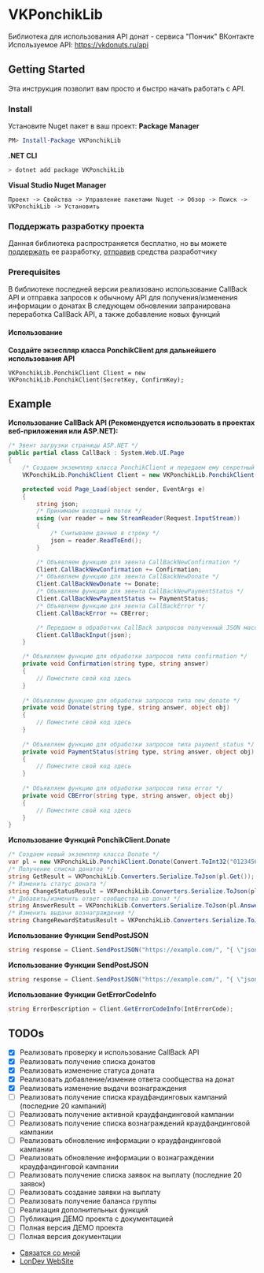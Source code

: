 # VKPonchikLib
Библиотека для использования API донат - сервиса "Пончик" ВКонтакте
Используемое API: https://vkdonuts.ru/api

## Getting Started
Эта инструкция позволит вам просто и быстро начать работать с API.

### Install
Установите Nuget пакет в ваш проект:
**Package Manager**
``` powershell
PM> Install-Package VKPonchikLib
```
**.NET CLI**
``` bash
> dotnet add package VKPonchikLib
```
**Visual Studio Nuget Manager**
```
Проект -> Свойства -> Управление пакетами Nuget -> Обзор -> Поиск -> VKPonchikLib -> Установить
```

### Поддержать разработку проекта
Данная библиотека распространяется бесплатно, но вы можете [поддержать](https://vk.com/app6887721_-138648450) ее разработку, [отправив](https://vk.com/app6887721_-138648450) средства разработчику

### Prerequisites
В библиотеке последней версии реализовано использование CallBack API и отправка запросов к обычному API для получения/изменения информации о донатах
В следующем обновлении запранирована переработка CallBack API, а также добавление новых функций

#### Использование
**Создайте экзеспляр класса PonchikClient для дальнейшего использования API**
```
VKPonchikLib.PonchikClient Client = new VKPonchikLib.PonchikClient(SecretKey, ConfirmKey);
```

## Example
**Использование CallBack API (Рекомендуется использовать в проектах веб-приложения или ASP.NET):**

```c#
/* Эвент загрузки страницы ASP.NET */
public partial class CallBack : System.Web.UI.Page
{
    /* Создаем экземпляр класса PonchikClient и передаем ему секретный ключ и код подтверждения */
    VKPonchikLib.PonchikClient Client = new VKPonchikLib.PonchikClient(Base.CDB.GroupID, Base.CDB.APIToken, Base.CDB.SecretKey, Base.CDB.ConfirmKey);

    protected void Page_Load(object sender, EventArgs e)
    {
        string json;
        /* Принимаем входящий поток */
        using (var reader = new StreamReader(Request.InputStream))
        {
            /* Считываем данные в строку */
            json = reader.ReadToEnd();
        }

        /* Объявляем функцию для эвента CallBackNewConfirmation */
        Client.CallBackNewConfirmation += Confirmation;
        /* Объявляем функцию для эвента CallBackNewDonate */
        Client.CallBackNewDonate += Donate;
        /* Объявляем функцию для эвента CallBackNewPaymentStatus */
        Client.CallBackNewPaymentStatus += PaymentStatus;
        /* Объявляем функцию для эвента CallBackError */
        Client.CallBackError += CBError;

        /* Передаем в обработчик CallBack запросов полученный JSON массив */
        Client.CallBackInput(json);
    }

    /* Объявляем функцию для обработки запросов типа confirmation */
    private void Confirmation(string type, string answer)
    {
        // Поместите свой код здесь
    }
    
    /* Объявляем функцию для обработки запросов типа new_donate */
    private void Donate(string type, string answer, object obj)
    {
        // Поместите свой код здесь
    }
    
    /* Объявляем функцию для обработки запросов типа payment_status */
    private void PaymentStatus(string type, string answer, object obj)
    {
        // Поместите свой код здесь
    }
    
    /* Объявляем функцию для обработки запросов типа error */
    private void CBError(string type, string answer, object obj)
    {
        // Поместите свой код здесь
    }
}
```

**Использование Функций PonchikClient.Donate**
```c#
/* Создаем новый экземпляр класса Donate */
var pl = new VKPonchikLib.PonchikClient.Donate(Convert.ToInt32("01234567"), "APIToken", "SecretKey", "ConfirmKey");
/* Получение списка донатов */
string GetResult = VKPonchikLib.Converters.Serialize.ToJson(pl.Get());
/* Изменить статус доната */
string ChangeStatusResult = VKPonchikLib.Converters.Serialize.ToJson(pl.ChangeStatus(0123456, "Status"));
/* Добавить/изменить ответ сообщества на донат */
string AnswerResult = VKPonchikLib.Converters.Serialize.ToJson(pl.Answer(0123456, "Answer"));
/* Изменить выдачи вознаграждения */
string ChangeRewardStatusResult = VKPonchikLib.Converters.Serialize.ToJson(pl.ChangeRewardStatus(0123456, "Status"));
```

**Использование Функции SendPostJSON**
```c#
string response = Client.SendPostJSON("https://example.com/", "{ \"json\" }");
```

**Использование Функции SendPostJSON**
```c#
string response = Client.SendPostJSON("https://example.com/", "{ \"json\" }");
```

**Использование Функции GetErrorCodeInfo**
```c#
string ErrorDescription = Client.GetErrorCodeInfo(IntErrorCode);
```

## TODOs
- [x] Реализовать проверку и использование CallBack API
- [x] Реализовать получение списка донатов
- [x] Реализовать изменение статуса доната
- [x] Реализовать добавление/измение ответа сообщества на донат
- [x] Реализовать изменение выдачи вознаграждения
- [ ] Реализовать получение списка краудфандинговых кампаний (последние 20 кампаний)
- [ ] Реализовать получение активной краудфандинговой кампании
- [ ] Реализовать получение списка вознаграждений краудфандинговой кампании
- [ ] Реализовать обновление информации о краудфандинговой кампании
- [ ] Реализовать обновление информации о вознаграждении краудфандинговой кампании
- [ ] Реализовать получение списка заявок на выплату (последние 20 заявок)
- [ ] Реализовать создание заявки на выплату
- [ ] Реализовать получение баланса группы
- [ ] Реализация дополнительных функций
- [ ] Публикация ДЕМО проекта с документацией
- [ ] Полная версия ДЕМО проекта
- [ ] Полная версия документации

* [Связатся со мной](https://vk.com/londonist)
* [LonDev WebSite](https://londev.ru)
